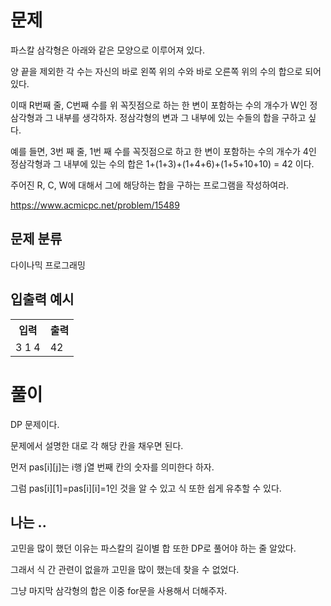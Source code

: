 # 문제

파스칼 삼각형은 아래와 같은 모양으로 이루어져 있다. 

양 끝을 제외한 각 수는 자신의 바로 왼쪽 위의 수와 바로 오른쪽 위의 수의 합으로 되어있다.

이때 R번째 줄, C번째 수를 위 꼭짓점으로 하는 한 변이 포함하는 수의 개수가 W인 정삼각형과 그 내부를 생각하자. 정삼각형의 변과 그 내부에 있는 수들의 합을 구하고 싶다. 

예를 들면, 3번 째 줄, 1번 째 수를 꼭짓점으로 하고 한 변이 포함하는 수의 개수가 4인 정삼각형과 그 내부에 있는 수의 합은 1+(1+3)+(1+4+6)+(1+5+10+10) = 42 이다.

주어진 R, C, W에 대해서 그에 해당하는 합을 구하는 프로그램을 작성하여라.

https://www.acmicpc.net/problem/15489

## 문제 분류

다이나믹 프로그래밍

## 입출력 예시

<table>
  <tr>
    <th>입력</th>
    <th>출력</th>
  </tr>
  <tr>
    <td>3 1 4</td>
    <td>42</td>
  </tr>
</table>

# 풀이

DP 문제이다.

문제에서 설명한 대로 각 해당 칸을 채우면 된다.

먼저 pas[i][j]는 i행 j열 번째 칸의 숫자를 의미한다 하자.

그럼 pas[i][1]=pas[i][i]=1인 것을 알 수 있고 식 또한 쉽게 유추할 수 있다.

## 나는 ..

고민을 많이 했던 이유는 파스칼의 길이별 합 또한 DP로 풀어야 하는 줄 알았다.

그래서 식 간 관련이 없을까 고민을 많이 했는데 찾을 수 없었다.

그냥 마지막 삼각형의 합은 이중 for문을 사용해서 더해주자.